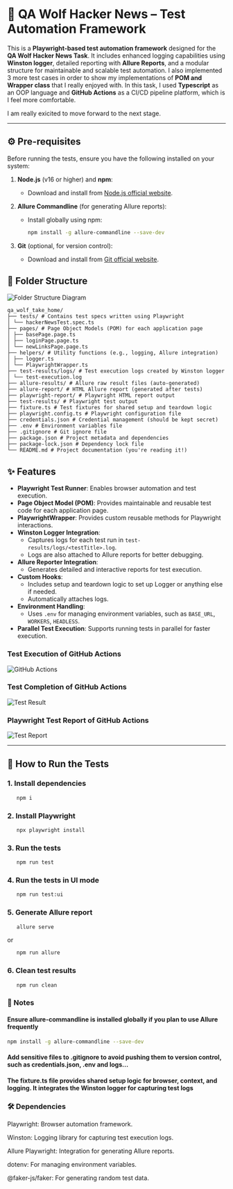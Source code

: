 # 🧪 QA Wolf Hacker News – Test Automation Framework

This is a **Playwright-based test automation framework** designed for the **QA Wolf Hacker News Task**. It includes enhanced logging capabilities using **Winston logger**, detailed reporting with **Allure Reports**, and a modular structure for maintainable and scalable test automation.
I also implemented 3 more test cases in order to show my implementations of **POM and Wrapper class** that I really enjoyed with.
In this task, I used **Typescript** as an OOP language and **GitHub Actions** as a CI/CD pipeline platform, which is I feel more comfortable.

I am really exicited to move forward to the next stage.

---


## ⚙️ Pre-requisites

Before running the tests, ensure you have the following installed on your system:

1. **Node.js** (v16 or higher) and **npm**:
   - Download and install from [Node.js official website](https://nodejs.org/).

2. **Allure Commandline** (for generating Allure reports):
   - Install globally using npm:

     ```bash
     npm install -g allure-commandline --save-dev
     ```

3. **Git** (optional, for version control):
   - Download and install from [Git official website](https://git-scm.com/).

## 📁 Folder Structure

![Folder Structure Diagram](./images/project_folders.png)

```
qa_wolf_take_home/
├── tests/ # Contains test specs written using Playwright
│ └── hackerNewsTest.spec.ts
├── pages/ # Page Object Models (POM) for each application page
│ ├── basePage.page.ts
│ ├── loginPage.page.ts
│ └── newLinksPage.page.ts
├── helpers/ # Utility functions (e.g., logging, Allure integration)
│ ├── logger.ts
│ └── PlaywrightWrapper.ts
├── test-results/logs/ # Test execution logs created by Winston logger
│ └── test-execution.log
├── allure-results/ # Allure raw result files (auto-generated)
├── allure-report/ # HTML Allure report (generated after tests)
├── playwright-report/ # Playwright HTML report output
├── test-results/ # Playwright test output
├── fixture.ts # Test fixtures for shared setup and teardown logic
├── playwright.config.ts # Playwright configuration file
├── credentials.json # Credential management (should be kept secret)
├── .env # Environment variables file
├── .gitignore # Git ignore file
├── package.json # Project metadata and dependencies
├── package-lock.json # Dependency lock file
└── README.md # Project documentation (you're reading it!)
```

## ✨ Features

- **Playwright Test Runner**: Enables browser automation and test execution.
- **Page Object Model (POM)**: Provides maintainable and reusable test code for each application page.
- **PlaywrightWrapper**: Provides custom reusable methods for Playwright interactions.
- **Winston Logger Integration**:
  - Captures logs for each test run in `test-results/logs/<testTitle>.log`.
  - Logs are also attached to Allure reports for better debugging.
- **Allure Reporter Integration**:
  - Generates detailed and interactive reports for test execution.
- **Custom Hooks**:
  - Includes setup and teardown logic to set up Logger or anything else if needed.
  - Automatically attaches logs.
- **Environment Handling**:
  - Uses `.env` for managing environment variables, such as `BASE_URL`, `WORKERS`, `HEADLESS`.
- **Parallel Test Execution**: Supports running tests in parallel for faster execution.

### Test Execution of GitHub Actions 
![GitHub Actions](./images/github_actions_whole_process.png)

### Test Completion of GitHub Actions
![Test Result](./images/test_result.png)

### Playwright Test Report of GitHub Actions
![Test Report](./images/test_report.png)


---

## 🚀 How to Run the Tests

### 1. Install dependencies

```bash
   npm i
```

### 2. Install Playwright

```bash
   npx playwright install
```

### 3. Run the tests

```bash
   npm run test
```

### 4. Run the tests in UI mode

```bash
   npm run test:ui
```

### 5. Generate Allure report

```bash
   allure serve
```
or 
```bash
   npm run allure
```

### 6. Clean test results
```bash
   npm run clean
```

### 🧠 Notes

#### Ensure allure-commandline is installed globally if you plan to use Allure frequently

```bash
npm install -g allure-commandline --save-dev
```

#### Add sensitive files to .gitignore to avoid pushing them to version control, such as credentials.json, .env and logs...

#### The fixture.ts file provides shared setup logic for browser, context, and logging. It integrates the Winston logger for capturing test logs

### 🛠️ Dependencies

Playwright: Browser automation framework.

Winston: Logging library for capturing test execution logs.

Allure Playwright: Integration for generating Allure reports.

dotenv: For managing environment variables.

@faker-js/faker: For generating random test data.
